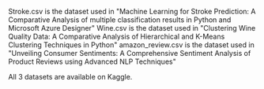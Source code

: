 Stroke.csv is the dataset used in "Machine Learning for Stroke Prediction: A Comparative Analysis of multiple classification results in Python and Microsoft Azure Designer"
Wine.csv is the dataset used in "Clustering Wine Quality Data: A Comparative Analysis of Hierarchical and K-Means Clustering Techniques in Python"
amazon_review.csv is the dataset used in "Unveiling Consumer Sentiments: A Comprehensive Sentiment Analysis of Product Reviews using Advanced NLP Techniques"

All 3 datasets are available on Kaggle.
